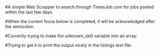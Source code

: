 #A simple Web Scrapper to search through TimesJob.com for jobs posted within the last few days.

#When the current focus below is completed, it will be acknowledged after the semicolon.

#Currently trying to make the unknown_skill variable into an array:

#Trying to get it to print the output nicely in the listings text file:



